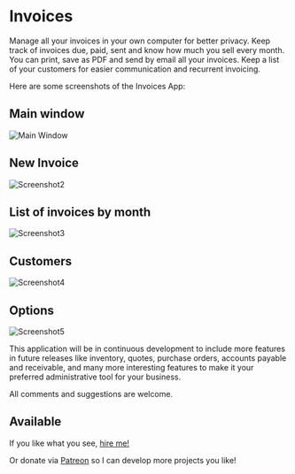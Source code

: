 # Invoices

Manage all your invoices in your own computer for better privacy. Keep track of invoices due, paid, sent and know how much you sell every month. You can print, save as PDF and send by email all your invoices. Keep a list of your customers for easier communication and recurrent invoicing.

Here are some screenshots of the Invoices App:

## Main window
![Main Window](https://raw.githubusercontent.com/kuyawa/Invoices/master/Screenshots/screenshot1.jpg)

## New Invoice
![Screenshot2](https://raw.githubusercontent.com/kuyawa/Invoices/master/Screenshots/screenshot2.jpg)

## List of invoices by month
![Screenshot3](https://raw.githubusercontent.com/kuyawa/Invoices/master/Screenshots/screenshot3.jpg)

## Customers
![Screenshot4](https://raw.githubusercontent.com/kuyawa/Invoices/master/Screenshots/screenshot4.jpg)

## Options
![Screenshot5](https://raw.githubusercontent.com/kuyawa/Invoices/master/Screenshots/screenshot5.jpg)


This application will be in continuous development to include more features in future releases like inventory, quotes, purchase orders, accounts payable and receivable, and many more interesting features to make it your preferred administrative tool for your business.

All comments and suggestions are welcome.

## Available

If you like what you see, [hire me!](mailto:haxapp@gmail.com)

Or donate via [Patreon](https://www.patreon.com/kuyawa) so I can develop more projects you like!